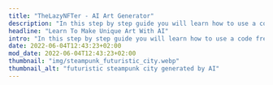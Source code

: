```yaml
---
title: "TheLazyNFTer - AI Art Generator"
description: "In this step by step guide you will learn how to use a code free machine learning tool for making digital art from text without writing a single line of code."
headline: "Learn To Make Unique Art With AI"
intro: "In this step by step guide you will learn how to use a code free machine learning tool for making digital art from text without writing a single line of code."
date: 2022-06-04T12:43:23+02:00
mod_date: 2022-06-04T12:43:23+02:00
thumbnail: "img/steampunk_futuristic_city.webp"
thumbnail_alt: "futuristic steampunk city generated by AI"
---
```

